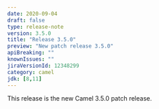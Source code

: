 ```yaml
---
date: 2020-09-04
draft: false 
type: release-note
version: 3.5.0
title: "Release 3.5.0"
preview: "New patch release 3.5.0"
apiBreaking: ""
knownIssues: ""
jiraVersionId: 12348299
category: camel
jdk: [8,11]
---
```


This release is the new Camel 3.5.0 patch release.
